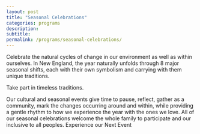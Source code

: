 ```yaml
---
layout: post
title: "Seasonal Celebrations"
categories: programs
description:
subtitle:
permalink: /programs/seasonal-celebrations/
---
```



Celebrate the natural cycles of change in our environment as well as within ourselves. 
In New England, the year naturally unfolds through 8 major seasonal shifts, each with their own symbolism and carrying with them unique traditions.


Take part in timeless traditions.

Our cultural and seasonal events give time to pause, reflect, gather as a community, mark the changes occurring around and within, while providing a gentle rhythm to how we experience the year with the ones we love. All of our seasonal celebrations welcome the whole family to participate and our inclusive to all peoples.
Experience our Next Event

